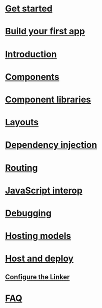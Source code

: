 # [Get started](xref:client-side/blazor/get-started)
# [Build your first app](xref:client-side/blazor/tutorials/first-app)
# [Introduction](xref:client-side/blazor/introduction/index)
# [Components](xref:client-side/blazor/components/index)
# [Component libraries](xref:client-side/blazor/component-libraries)
# [Layouts](xref:client-side/blazor/layouts)
# [Dependency injection](xref:client-side/blazor/dependency-injection)
# [Routing](xref:client-side/blazor/routing)
# [JavaScript interop](xref:client-side/blazor/javascript-interop)
# [Debugging](xref:client-side/blazor/debugging)
# [Hosting models](xref:client-side/blazor/hosting-models)
# [Host and deploy](xref:client-side/blazor/host-and-deploy/index)
## [Configure the Linker](xref:client-side/blazor/host-and-deploy/configure-linker)
# [FAQ](xref:client-side/blazor/introduction/faq)
